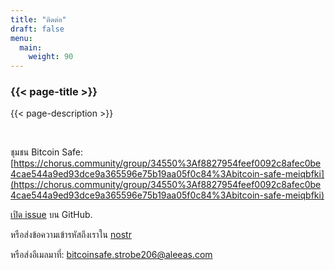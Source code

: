 ```yaml
---
title: "ติดต่อ"
draft: false
menu:
  main:
    weight: 90
---
```


### {{< page-title >}} 
{{< page-description >}} 

<br>


ชุมชน Bitcoin Safe: [https://chorus.community/group/34550%3Af8827954feef0092c8afec0be4cae544a9ed93dce9a365596e75b19aa05f0c84%3Abitcoin-safe-meiqbfki](https://chorus.community/group/34550%3Af8827954feef0092c8afec0be4cae544a9ed93dce9a365596e75b19aa05f0c84%3Abitcoin-safe-meiqbfki)

[เปิด issue](https://github.com/andreasgriffin/bitcoin-safe) บน GitHub.

หรือส่งข้อความเข้ารหัสถึงเราใน [nostr](https://nostr.com/npub1g9uhysae68vhvwwqel8v9enr9mg43rn4tpurs6a9g4jsrw6nl7lsplhs9v) 

หรือส่งอีเมลมาที่: bitcoinsafe.strobe206@aleeas.com